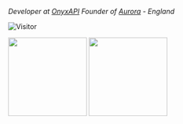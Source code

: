 *Developer at <a href="https://OnyxAPI.online/">OnyxAPI</a> Founder of <a href="https://aurora-service.xyz/">Aurora</a> - England*

![Visitor](https://visitor-badge.laobi.icu/badge?page_id=AuraAlways.AuraAlways)

<img height="160" src="https://github-readme-stats.vercel.app/api?username=AuraAlways&show_icons=true"> <img height="160" src="https://github-readme-stats.vercel.app/api/top-langs/?username=AuraAlways&langs_count=5&layout=compact">
